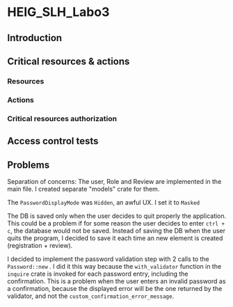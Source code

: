 # HEIG_SLH_Labo3


## Introduction



## Critical resources & actions

### Resources

### Actions



### Critical resources authorization



## Access control tests





## Problems

Separation of concerns: The user, Role and Review are implemented in the main file. I created separate "models" crate for them.

The `PasswordDisplayMode` was `Hidden`, an awful UX. I set it to `Masked`



The DB is saved only when the user decides to quit properly the application. This could be a problem if for some reason the user decides to enter `ctrl + c`, the database would not be saved. Instead of saving the DB when the user quits the program, I decided to save it each time an new element is created (registration + review).



I decided to implement the password validation step with 2 calls to the `Password::new` . I did it this way because the `with_validator` function in the `inquire` crate is invoked for each password entry, including the confirmation. This is a problem when the user enters an invalid password as a confirmation, because the displayed error will be the one returned by the validator, and not the `custom_confirmation_error_message`.
